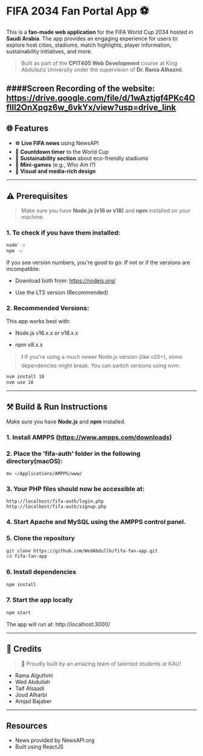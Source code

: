 # FIFA 2034 Fan Portal App ⚽

This is a **fan-made web application** for the FIFA World Cup 2034 hosted in **Saudi Arabia**. The app provides an engaging experience for users to explore host cities, stadiums, match highlights, player information, sustainability initiatives, and more.  
> Built as part of the **CPIT405 Web Development** course at King Abdulaziz University under the supervision of **Dr. Rania Alhazmi**.

####Screen Recording of the website:
https://drive.google.com/file/d/1wAztjgf4PKc4OfIIl2OnXpgz6w_6vkYx/view?usp=drive_link
---

## 🌐  Features

- ⚽ **Live FIFA news** using NewsAPI  
- 🌌 **Countdown timer** to the World Cup  
- 🌿 **Sustainability section** about eco-friendly stadiums  
- 🧠 **Mini-games** (e.g., Who Am I?)  
- 📸 **Visual and media-rich design**

---
## ⚠️ Prerequisites
> Make sure you have **Node.js (v16 or v18)** and **npm** installed on your machine.

### 1. To check if you have them installed:
```bash
node -v
npm -v
```
If you see version numbers, you're good to go. If not or if the versions are incompatible:

- Download both from: https://nodejs.org/

- Use the LTS version (Recommended)

### 2. Recommended Versions:
This app works best with:
- Node.js v16.x.x or v18.x.x

- npm v8.x.x
> ❗ If you're using a much newer Node.js version (like v20+), some dependencies might break. You can switch versions using nvm:
```bash
nvm install 18
nvm use 18
```

---

## ⚒️ Build & Run Instructions

Make sure you have **Node.js** and **npm** installed.

### 1. Install AMPPS (https://www.ampps.com/downloads)


### 2. Place the 'fifa-auth' folder in the following directory(macOS):
    mv ~/Applications/AMPPS/www/
    

### 3. Your PHP files should now be accessible at:
    http://localhost/fifa-auth/login.php
    http://localhost/fifa-auth/signup.php

### 4. Start Apache and MySQL using the AMPPS control panel.

### 5. Clone the repository

```bash
git clone https://github.com/WedAbdullh/fifa-fan-app.git
cd fifa-fan-app 
```

### 6. Install dependencies

```bash
npm install
```
### 7. Start the app locally

```bash
npm start
```

The app will run at:
http://localhost:3000/

---

## 👥 Credits
> 🚀 Proudly built by an amazing team of talented students at KAU!
- Rama Alguthmi  
- Wed Abdullah  
- Taif Alsaadi  
- Joud Alharbi  
- Amjad Bajaber
  
---
## Resources
- News provided by NewsAPI.org
- Built using ReactJS


